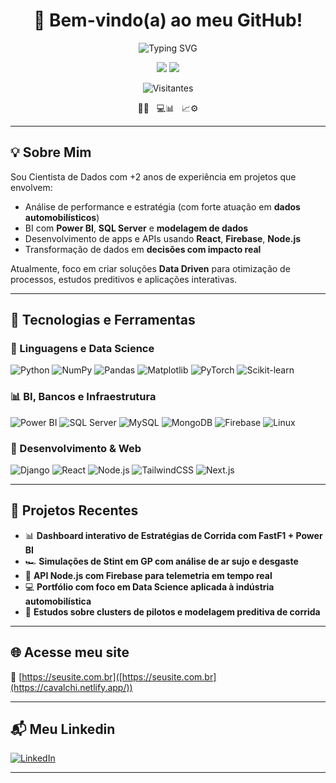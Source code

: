 <h1 align="center">👋 Bem-vindo(a) ao meu GitHub!</h1>

<!-- Nome com animação suave, apenas uma vez -->
<p align="center">
  <img src="https://readme-typing-svg.herokuapp.com?font=Fira+Code&size=24&pause=3000&color=FF8000&center=true&vCenter=true&width=500&lines=João+Pedro+Cavalchi+de+Carvalho" alt="Typing SVG" />
</p>

<!-- Expertise + contador -->
<p align="center">
  <img src="https://img.shields.io/badge/Especialista%20em-Performance%20Automobilística-FF8000?style=for-the-badge" />
  <img src="https://img.shields.io/badge/Projetos%20Data%20Driven-Ativos-blue?style=for-the-badge" />
</p>

<p align="center">
  <img src="https://visitor-badge.laobi.icu/badge?page_id=joaopedro-cavalchi" alt="Visitantes" />
</p>

<p align="center">
  🚗💨 &nbsp; 💻📊 &nbsp; 📈⚙️
</p>

---

## 💡 Sobre Mim

Sou Cientista de Dados com +2 anos de experiência em projetos que envolvem:

- Análise de performance e estratégia (com forte atuação em **dados automobilísticos**)
- BI com **Power BI**, **SQL Server** e **modelagem de dados**
- Desenvolvimento de apps e APIs usando **React**, **Firebase**, **Node.js**
- Transformação de dados em **decisões com impacto real**

Atualmente, foco em criar soluções **Data Driven** para otimização de processos, estudos preditivos e aplicações interativas.

---

## 🧠 Tecnologias e Ferramentas

### 🐍 Linguagens e Data Science
![Python](https://img.shields.io/badge/Python-FFD43B?style=for-the-badge&logo=python&logoColor=blue)
![NumPy](https://img.shields.io/badge/numpy-%23013243.svg?style=for-the-badge&logo=numpy&logoColor=white)
![Pandas](https://img.shields.io/badge/Pandas-150458?style=for-the-badge&logo=pandas&logoColor=white)
![Matplotlib](https://img.shields.io/badge/Matplotlib-ffffff?style=for-the-badge&logo=plotly&logoColor=blue)
![PyTorch](https://img.shields.io/badge/PyTorch-%23EE4C2C.svg?style=for-the-badge&logo=PyTorch&logoColor=white)
![Scikit-learn](https://img.shields.io/badge/scikit--learn-F7931E?style=for-the-badge&logo=scikit-learn&logoColor=white)

### 📊 BI, Bancos e Infraestrutura
![Power BI](https://img.shields.io/badge/Power%20BI-F2C811?style=for-the-badge&logo=powerbi&logoColor=black)
![SQL Server](https://img.shields.io/badge/SQL_Server-CC2927?style=for-the-badge&logo=microsoftsqlserver&logoColor=white)
![MySQL](https://img.shields.io/badge/mysql-%2300f.svg?style=for-the-badge&logo=mysql&logoColor=white)
![MongoDB](https://img.shields.io/badge/MongoDB-%234ea94b.svg?style=for-the-badge&logo=mongodb&logoColor=white)
![Firebase](https://img.shields.io/badge/Firebase-ffca28?style=for-the-badge&logo=firebase&logoColor=black)
![Linux](https://img.shields.io/badge/Linux-FCC624?style=for-the-badge&logo=linux&logoColor=black)

### 🧩 Desenvolvimento & Web
![Django](https://img.shields.io/badge/Django-092E20?style=for-the-badge&logo=django&logoColor=green)
![React](https://img.shields.io/badge/React-20232a?style=for-the-badge&logo=react&logoColor=61dafb)
![Node.js](https://img.shields.io/badge/Node.js-339933?style=for-the-badge&logo=nodedotjs&logoColor=white)
![TailwindCSS](https://img.shields.io/badge/TailwindCSS-06B6D4?style=for-the-badge&logo=tailwindcss&logoColor=white)
![Next.js](https://img.shields.io/badge/Next.js-000?style=for-the-badge&logo=next.js&logoColor=white)

---

## 🚀 Projetos Recentes

- 📊 **Dashboard interativo de Estratégias de Corrida com FastF1 + Power BI**
- 🏎️ **Simulações de Stint em GP com análise de ar sujo e desgaste**
- 🔄 **API Node.js com Firebase para telemetria em tempo real**
- 💻 **Portfólio com foco em Data Science aplicada à indústria automobilística**
- 🧠 **Estudos sobre clusters de pilotos e modelagem preditiva de corrida**

---

## 🌐 Acesse meu site

🔗 [https://seusite.com.br]([https://seusite.com.br](https://cavalchi.netlify.app/))

---

## 📬 Meu Linkedin

[![LinkedIn](https://img.shields.io/badge/LinkedIn-cavalchi-0077B5?style=for-the-badge&logo=linkedin&logoColor=white)](https://www.linkedin.com/in/cavalchi/)

---

